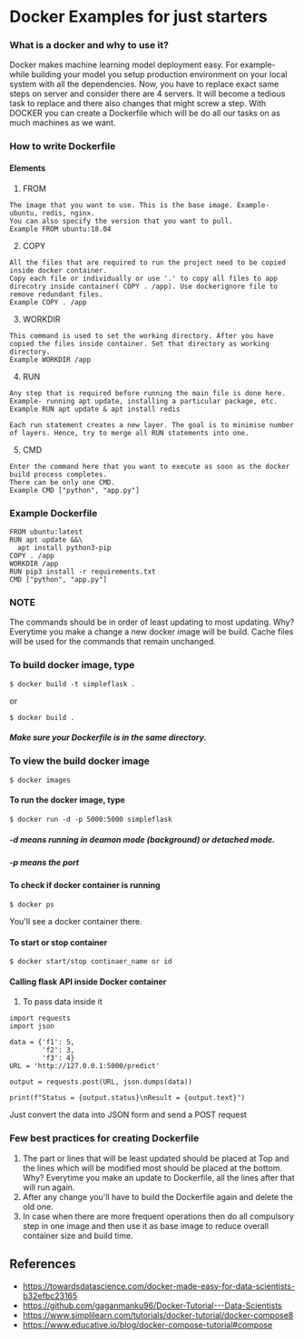 # Docker Examples for just starters

### What is a docker and why to use it?
Docker makes machine learning model deployment easy. For example- while building your model you setup production environment on your local system with all the dependencies. Now, you have to replace exact same steps on server and consider there are 4 servers. It will become a tedious task to replace and there also changes that might screw a step. With DOCKER you can create a Dockerfile which will be do all our tasks on as much machines as we want.



### How to write Dockerfile
#### Elements
1. FROM
```
The image that you want to use. This is the base image. Example- ubuntu, redis, nginx.
You can also specify the version that you want to pull.
Example FROM ubuntu:18.04
```
2. COPY
```
All the files that are required to run the project need to be copied inside docker container.
Copy each file or individually or use '.' to copy all files to app direcotry inside container( COPY . /app). Use dockerignore file to remove redundant files.
Example COPY . /app
```
3. WORKDIR
```
This command is used to set the working directory. After you have copied the files inside container. Set that directory as working directory.
Example WORKDIR /app
```
4. RUN
```
Any step that is required before running the main file is done here. Example- running apt update, installing a particular package, etc.
Example RUN apt update & apt install redis

```
```
Each run statement creates a new layer. The goal is to minimise number of layers. Hence, try to merge all RUN statements into one.
```
5. CMD
```
Enter the command here that you want to execute as soon as the docker build process completes.
There can be only one CMD.
Example CMD ["python", "app.py"]
```
### Example Dockerfile
```
FROM ubuntu:latest
RUN apt update &&\
  apt install python3-pip
COPY . /app
WORKDIR /app
RUN pip3 install -r requirements.txt
CMD ["python", "app.py"]
```

### NOTE
The commands should be in order of least updating to most updating. Why? Everytime you make a change a new docker image will be build.
Cache files will be used for the commands that remain unchanged.

### To build docker image, type
```
$ docker build -t simpleflask .
```
or
```
$ docker build .
```
##### Make sure your Dockerfile is in the same directory.

### To view the build docker image
```
$ docker images
```

#### To run the docker image, type
```
$ docker run -d -p 5000:5000 simpleflask
```
##### -d means running in deamon mode (background) or detached mode.
##### -p means the port

#### To check if docker container is running
```
$ docker ps
```
You'll see a docker container there.

#### To start or stop container
```
$ docker start/stop continaer_name or id
```

#### Calling flask API inside Docker container
1. To pass data inside it
```
import requests
import json

data = {'f1': 5,
        'f2': 3,
        'f3': 4}
URL = 'http://127.0.0.1:5000/predict'

output = requests.post(URL, json.dumps(data))

print(f"Status = {output.status}\nResult = {output.text}")
```
Just convert the data into JSON form and send a POST request

### Few best practices for creating Dockerfile
1. The part or lines that will be least updated should be placed at Top and the lines which will be modified most should be placed at the bottom. Why? Everytime you make an update to Dockerfile, all the lines after that will run again.
2. After any change you'll have to build the Dockerfile again and delete the old one.
3. In case when there are more frequent operations then do all compulsory step in one image and then use it as base image to reduce overall container size and build time.


## References
- https://towardsdatascience.com/docker-made-easy-for-data-scientists-b32efbc23165
- https://github.com/gaganmanku96/Docker-Tutorial---Data-Scientists
- https://www.simplilearn.com/tutorials/docker-tutorial/docker-compose8
- https://www.educative.io/blog/docker-compose-tutorial#compose
